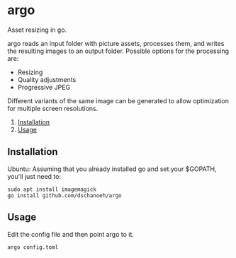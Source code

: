 # argo

Asset resizing in go.

argo reads an input folder with picture assets, processes them, and writes
the resulting images to an output folder.
Possible options for the processing are:

* Resizing
* Quality adjustments
* Progressive JPEG

Different variants of the same image can be generated to allow optimization for
multiple screen resolutions.

1. [Installation](#installation)
1. [Usage](#usage)

## Installation
Ubuntu:
Assuming that you already installed go and set your $GOPATH, you'll just need to:

```
sudo apt install imagemagick
go install github.com/dschanoeh/argo
```

## Usage
Edit the config file and then point argo to it.
```
argo config.toml
```


